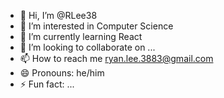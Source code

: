 - 👋 Hi, I’m @RLee38
- 👀 I’m interested in Computer Science
- 🌱 I’m currently learning React
- 💞️ I’m looking to collaborate on ...
- 📫 How to reach me ryan.lee.3883@gmail.com
- 😄 Pronouns: he/him
- ⚡ Fun fact: ...

<!---
RLee38/RLee38 is a ✨ special ✨ repository because its `README.md` (this file) appears on your GitHub profile.
You can click the Preview link to take a look at your changes.
--->
